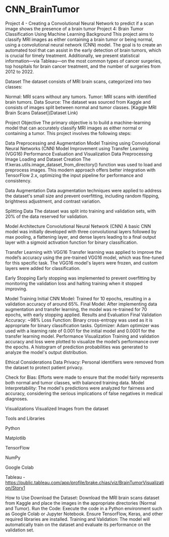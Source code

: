 # CNN_BrainTumor
Project 4 - Creating a Convolutional Neural Network to predict if a scan image shows the presence of a brain tumor
Project 4: Brain Tumor Classification Using Machine Learning Background This project aims to classify MRI images as either containing a brain tumor or being normal, using a convolutional neural network (CNN) model. The goal is to create an automated tool that can assist in the early detection of brain tumors, which is crucial for timely treatment. Additionally, we present statistical information—via Tableau—on the most common types of cancer surgeries, top hospitals for brain cancer treatment, and the number of surgeries from 2012 to 2022.

Dataset The dataset consists of MRI brain scans, categorized into two classes:

Normal: MRI scans without any tumors. Tumor: MRI scans with identified brain tumors. Data Source: The dataset was sourced from Kaggle and consists of images split between normal and tumor classes. [Kaggle MRI Brain Scans Dataset](Dataset Link)

Project Objective The primary objective is to build a machine-learning model that can accurately classify MRI images as either normal or containing a tumor. This project involves the following steps:

Data Preprocessing and Augmentation Model Training using Convolutional Neural Networks (CNN) Model Improvement using Transfer Learning (VGG16) Performance Evaluation and Visualization Data Preprocessing Image Loading and Dataset Creation The tf.keras.utils.image_dataset_from_directory() function was used to load and preprocess images. This modern approach offers better integration with TensorFlow 2.x, optimizing the input pipeline for performance and consistency.

Data Augmentation Data augmentation techniques were applied to address the dataset's small size and prevent overfitting, including random flipping, brightness adjustment, and contrast variation.

Splitting Data The dataset was split into training and validation sets, with 20% of the data reserved for validation.

Model Architecture Convolutional Neural Network (CNN) A basic CNN model was initially developed with three convolutional layers followed by max pooling, a flattening layer, and dense layers leading to a final output layer with a sigmoid activation function for binary classification.

Transfer Learning with VGG16 Transfer learning was applied to improve the model’s accuracy using the pre-trained VGG16 model, which was fine-tuned for this specific task. The VGG16 model's layers were frozen, and custom layers were added for classification.

Early Stopping Early stopping was implemented to prevent overfitting by monitoring the validation loss and halting training when it stopped improving.

Model Training Initial CNN Model: Trained for 10 epochs, resulting in a validation accuracy of around 65%. Final Model: After implementing data augmentation and transfer learning, the model was re-trained for 70 epochs, with early stopping applied. Results and Evaluation Final Validation Accuracy: ~98% Loss Function: Binary cross-entropy was used as it is appropriate for binary classification tasks. Optimizer: Adam optimizer was used with a learning rate of 0.001 for the initial model and 0.0001 for the transfer learning model. Performance Visualization Training and validation accuracy and loss were plotted to visualize the model’s performance over the epochs. A histogram of prediction probabilities was generated to analyze the model's output distribution.

Ethical Considerations Data Privacy: Personal identifiers were removed from the dataset to protect patient privacy.

Check for Bias: Efforts were made to ensure that the model fairly represents both normal and tumor classes, with balanced training data. Model Interpretability: The model's predictions were analyzed for fairness and accuracy, considering the serious implications of false negatives in medical diagnoses.

Visualizations Visualized Images from the dataset

Tools and Libraries

Python

Matplotlib

TensorFlow

NumPy

Google Colab

Tableau - https://public.tableau.com/app/profile/brake.chias/viz/BrainTumorVisualization/Story1

How to Use Download the Dataset: Download the MRI brain scans dataset from Kaggle and place the images in the appropriate directories (Normal and Tumor). Run the Code: Execute the code in a Python environment such as Google Colab or Jupyter Notebook. Ensure TensorFlow, Keras, and other required libraries are installed. Training and Validation: The model will automatically train on the dataset and evaluate its performance on the validation set.
